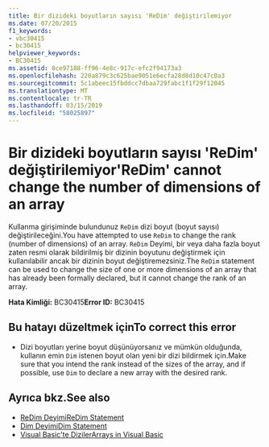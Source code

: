 ```yaml
---
title: Bir dizideki boyutların sayısı 'ReDim' değiştirilemiyor
ms.date: 07/20/2015
f1_keywords:
- vbc30415
- bc30415
helpviewer_keywords:
- BC30415
ms.assetid: 8ce97188-ff96-4e8c-917c-efc2f94173a3
ms.openlocfilehash: 220a879c3c625bae9051e6ecfa28d8d10c47c0a3
ms.sourcegitcommit: 5c1abeec15fbddcc7dbaa729fabc1f1f29f12045
ms.translationtype: MT
ms.contentlocale: tr-TR
ms.lasthandoff: 03/15/2019
ms.locfileid: "58025897"
---
```

# <a name="redim-cannot-change-the-number-of-dimensions-of-an-array"></a><span data-ttu-id="99578-102">Bir dizideki boyutların sayısı 'ReDim' değiştirilemiyor</span><span class="sxs-lookup"><span data-stu-id="99578-102">'ReDim' cannot change the number of dimensions of an array</span></span>
<span data-ttu-id="99578-103">Kullanma girişiminde bulundunuz `ReDim` dizi boyut (boyut sayısı) değiştirileceğini.</span><span class="sxs-lookup"><span data-stu-id="99578-103">You have attempted to use `ReDim` to change the rank (number of dimensions) of an array.</span></span> <span data-ttu-id="99578-104">`ReDim` Deyimi, bir veya daha fazla boyut zaten resmi olarak bildirilmiş bir dizinin boyutunu değiştirmek için kullanılabilir ancak bir dizinin boyut değiştiremezsiniz.</span><span class="sxs-lookup"><span data-stu-id="99578-104">The `ReDim` statement can be used to change the size of one or more dimensions of an array that has already been formally declared, but it cannot change the rank of an array.</span></span>  
  
 <span data-ttu-id="99578-105">**Hata Kimliği:** BC30415</span><span class="sxs-lookup"><span data-stu-id="99578-105">**Error ID:** BC30415</span></span>  
  
## <a name="to-correct-this-error"></a><span data-ttu-id="99578-106">Bu hatayı düzeltmek için</span><span class="sxs-lookup"><span data-stu-id="99578-106">To correct this error</span></span>  
  
-   <span data-ttu-id="99578-107">Dizi boyutları yerine boyut düşünüyorsanız ve mümkün olduğunda, kullanın emin `Dim` istenen boyut olan yeni bir dizi bildirmek için.</span><span class="sxs-lookup"><span data-stu-id="99578-107">Make sure that you intend the rank instead of the sizes of the array, and if possible, use `Dim` to declare a new array with the desired rank.</span></span>  
  
## <a name="see-also"></a><span data-ttu-id="99578-108">Ayrıca bkz.</span><span class="sxs-lookup"><span data-stu-id="99578-108">See also</span></span>

- [<span data-ttu-id="99578-109">ReDim Deyimi</span><span class="sxs-lookup"><span data-stu-id="99578-109">ReDim Statement</span></span>](../../visual-basic/language-reference/statements/redim-statement.md)
- [<span data-ttu-id="99578-110">Dim Deyimi</span><span class="sxs-lookup"><span data-stu-id="99578-110">Dim Statement</span></span>](../../visual-basic/language-reference/statements/dim-statement.md)
- [<span data-ttu-id="99578-111">Visual Basic'te Diziler</span><span class="sxs-lookup"><span data-stu-id="99578-111">Arrays in Visual Basic</span></span>](~/docs/visual-basic/programming-guide/language-features/arrays/index.md)

